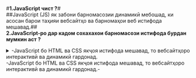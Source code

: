 #**1.JavaScript чист ?**# <br>
##JavaScript (JS) як забони барномасозии динамикӣ мебошад, ки асосан барои таҳияи вебсайтҳо ва барномаҳои веб истифода мешавад.##
<br>
**2.JavaScript-ро дар кадом сохахахои барномасози истифода бурдан мумкин аст ?** <br>
   <details><summary>-JavaScript бо HTML ва CSS якҷоя истифода мешавад, то вебсайтҳоро интерактивӣ ва динамикӣ гардонад.
   </summary>*+1.Таҳияи Веб (Frontend Development).+*<br></details>
      -JavaScript бо HTML ва CSS якҷоя истифода мешавад, то вебсайтҳоро интерактивӣ ва динамикӣ гардонад.-
   
